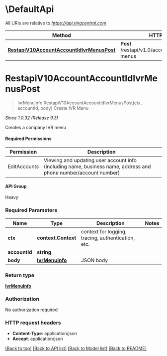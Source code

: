 # \DefaultApi

All URIs are relative to *https://api.ringcentral.com*

Method | HTTP request | Description
------------- | ------------- | -------------
[**RestapiV10AccountAccountIdIvrMenusPost**](DefaultApi.md#RestapiV10AccountAccountIdIvrMenusPost) | **Post** /restapi/v1.0/account/{accountId}/ivr-menus | Create IVR Menu


# **RestapiV10AccountAccountIdIvrMenusPost**
> IvrMenuInfo RestapiV10AccountAccountIdIvrMenusPost(ctx, accountId, body)
Create IVR Menu

<p style='font-style:italic;'>Since 1.0.32 (Release 9.3)</p><p>Creates a company IVR menu</p><h4>Required Permissions</h4><table class='fullwidth'><thead><tr><th>Permission</th><th>Description</th></tr></thead><tbody><tr><td class='code'>EditAccounts</td><td>Viewing and updating user account info (including name, business name, address and phone number/account number)</td></tr></tbody></table><h4>API Group</h4><p>Heavy</p>

### Required Parameters

Name | Type | Description  | Notes
------------- | ------------- | ------------- | -------------
 **ctx** | **context.Context** | context for logging, tracing, authentication, etc.
  **accountId** | **string**|  | 
  **body** | [**IvrMenuInfo**](IvrMenuInfo.md)| JSON body | 

### Return type

[**IvrMenuInfo**](IVRMenuInfo.md)

### Authorization

No authorization required

### HTTP request headers

 - **Content-Type**: application/json
 - **Accept**: application/json

[[Back to top]](#) [[Back to API list]](../README.md#documentation-for-api-endpoints) [[Back to Model list]](../README.md#documentation-for-models) [[Back to README]](../README.md)

